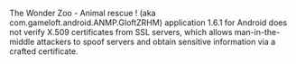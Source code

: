 The Wonder Zoo - Animal rescue ! (aka com.gameloft.android.ANMP.GloftZRHM) application 1.6.1 for Android does not verify X.509 certificates from SSL servers, which allows man-in-the-middle attackers to spoof servers and obtain sensitive information via a crafted certificate.